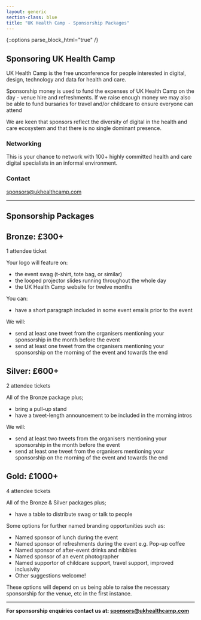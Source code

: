 ```yaml
---
layout: generic
section-class: blue
title: "UK Health Camp - Sponsorship Packages"
---
```

{::options parse_block_html="true" /}

## Sponsoring UK Health Camp 

UK Health Camp is the free unconference for people interested in digital, design, technology and data for health and care.

Sponsorship money is used to fund the expenses of UK Health Camp on the day - venue hire and refreshments. If we raise enough money we may also be able to fund bursaries for travel and/or childcare to ensure everyone can attend

We are keen that sponsors reflect the diversity of digital in the health and care ecosystem and that there is no single dominant presence. 

### Networking

This is your chance to network with 100+ highly committed health and care digital specialists in an informal environment. 

### Contact

<sponsors@ukhealthcamp.com>

---

## Sponsorship Packages


<div class="packages">
<div class="bronze">


## Bronze: £300+

1 attendee ticket

Your logo will feature on:
- the event swag (t-shirt, tote bag, or similar)
- the looped projector slides running throughout the whole day
- the UK Health Camp website for twelve months

You can:
- have a short paragraph included in some event emails prior to the event

We will:
- send at least one tweet from the organisers mentioning your sponsorship in the month before the event
- send at least one tweet from the organisers mentioning your sponsorship on the morning of the event and towards the end


</div>
<div class="silver">


## Silver: £600+

2 attendee tickets

All of the Bronze package plus;
- bring a pull-up stand
- have a tweet-length announcement to be included in the morning intros

We will:
- send at least two tweets from the organisers mentioning your sponsorship in the month before the event
- send at least one tweet from the organisers mentioning your sponsorship on the morning of the event and towards the end


</div>
<div class="gold">


## Gold: £1000+

4 attendee tickets

All of the Bronze & Silver packages plus;

- have a table to distribute swag or talk to people

Some options for further named branding opportunities such as:

- Named sponsor of lunch during the event
- Named sponsor of refreshments during the event e.g. Pop-up coffee
- Named sponsor of after-event drinks and nibbles 
- Named sponsor of an event photographer
- Named supportor of childcare support, travel support, improved inclusivity
- Other suggestions welcome!


</div>
</div>


These options will depend on us being able to raise the necessary sponsorship for the venue, etc in the first instance.

---

**For sponsorship enquiries contact us at: <sponsors@ukhealthcamp.com>**
